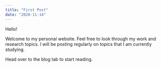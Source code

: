 ```yaml
---
title: "First Post"
date: "2020-11-14"
---
```



Hello!

Welcome to my personal website. Feel free to look through my work and research topics. I will be posting regularly on topics that I am currently studying.

Head over to the blog tab to start reading.

